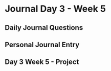 # Journal Day 3 - Week 5

## Daily Journal Questions

## Personal Journal Entry


## Day 3 Week 5 -  Project